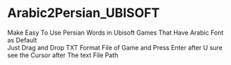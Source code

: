 # Arabic2Persian_UBISOFT
Make Easy To Use Persian Words in Ubisoft Games That Have Arabic Font as Default <br>
Just Drag and Drop TXT Format File of Game and Press Enter after U sure see the Cursor after The text File Path

